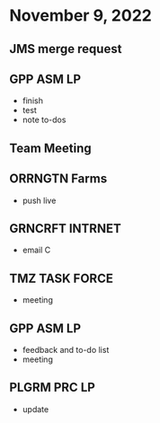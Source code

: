 # November 9, 2022

## JMS merge request

## GPP ASM LP
- finish
- test
- note to-dos

## Team Meeting

## ORRNGTN Farms
- push live

## GRNCRFT INTRNET
- email C

## TMZ TASK FORCE
- meeting

## GPP ASM LP
- feedback and to-do list
- meeting

## PLGRM PRC LP
- update